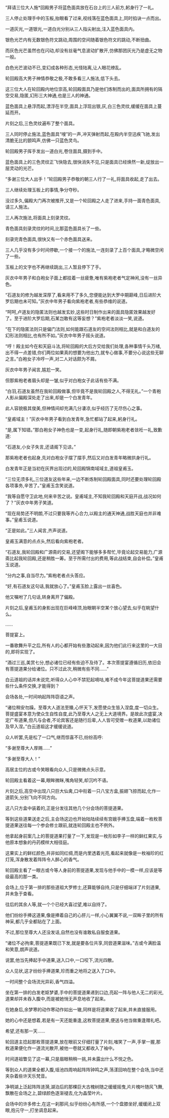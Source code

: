 
“拜请三位大人施*回殿男子将蓝色面具放在石台上的三人前方,躬身行了一礼。

三人停止处理手中的玉板,抬眼看了过来,视线落在蓝色面具上,同时掐诀一点而出。

一道灰光,一道银光,一道白光分别从三人指尖射出,注入蓝色面具内。

银色光芒内有无数银色符文跳动,周围的空间随着银色符文的跳动,不断扭曲。

而灰色光芒虽然也在闪动,却没有丝毫气息波动扩散开,仿佛那团灰光乃是虚无之物一般。

白色光芒波动不已,变幻成各种形态,光怪陆离,让人眼花缭乱。

轮回殿高大男子神情恭敬之极,不敢多看三人施法,低下头去。

这三位大人在轮回殿内地位崇高,轮回殿面具乃是他们炼制而出的,面具所拥有的隔空交易,隐匿,幻形三大神通,也是三人的神通。

蓝色面具上悬浮而起,漂浮在半空,面具上浮现出银,灰,白三色灵纹,缓缓在面具上蔓延而开。

片刻之后,三色灵纹遍布了整个面具。

三人同时停止施法,蓝色面具“嗖”的一声,冲天弹射而起,在殿内半空迅疾飞驰,发出清脆无比的颤鸣声,仿佛一只蓝色灵鸟。

轮回殿男子挥手发出一道白光,卷住面具,摄到手中。

蓝色面具上的三色灵纹正飞快隐去,很快消失不见,只是面具已经焕然一新,绽放出一层灵动的光芒。

“多谢三位大人出手！”轮回殿男子恭敬的朝三人行了一礼,将面具收起,走了出去。

三人继续处理玉板上的事情,争分夺秒。

没过多久,偏殿大门再次被推开,又是一个轮回殿之人走了进来,手持一面青色面具,请三人施法。

三人再次施法,将面具上刻录灵纹。

青色面具刻录灵纹的时间,比那蓝色面具长了一些。

刻录完青色面具,很快又有一个赤色面具送来。

三人几乎没有多少时间停歇,一个接一个的施法,一连刻录了上百个面具,才略微空闲了一些。

玉板上的文字也不再继续跳出,三人暂且停下了手。

灰衣中年男子和白袍女子面上都挂着一丝疲惫,唯有紫袍老者气定神闲,没有一丝异色。

“石道友的修为越发深厚了,看来用不了多久,您便能达到大罗中期巅峰,日后进阶大罗后期也未可知。”灰衣中年男子看向紫袍老者,有些恭维的说道。

“呵呵,卢道友的隐匿法则也越发玄妙,这些时日制作出来的面具隐匿效果越发好了。至于进阶大罗后期,石某岂敢有这等妄想？”紫袍老者淡淡一笑,说道。

“在下的隐匿法则只是偏门法则,如何能跟石道友的空间法则相比,就是和白道友的幻形法则相比,也有所不如。”灰衣中年男子摇头说道。

“哼！殿主如今在和天庭斗法,将轮回殿的大后方交给我们处理,各种事情千头万绪,出不得一点差错,你们两位如果真的想要为他出力,就专心做事,不要分心说这些无聊之言。”白袍女子冷哼一声,对二人对话颇为不屑。

灰衣中年男子闻言,尴尬一笑。

但那紫袍老者眉头却是一皱,似乎对白袍女子此话有些不满。

“白羽,石道友虽然在我轮回殿做事,但毕竟不是我轮回殿之人,不得无礼。”一个青袍人影从偏殿深处走了出来,却是一个白发青年。

此人容貌极其俊美,但神情间却充满几分凄凉,似乎经历了无尽伤心之事。

“皇甫域主！”灰衣中年男子看到白发青年,急忙都站了起来,躬身行礼。

“是,属下知错。”那白袍女子神色也是一变,起身行礼,随即朝紫袍老者敛衽一礼,致歉道:

“石道友,小女子失言,还请阁下见谅。”

那紫袍老者也起身,先对白袍女子摆了摆手,然后又对白发青年略微拱身行礼。

白发青年正是当初在灰界出现过的,轮回殿锦南域域主,道祖皇甫玉。

“三位无须多礼,三位道友这些年来,一边不断炼制轮回殿面具,同时还要处理轮回殿各项事务,辛苦了。”皇甫玉含笑说道。

“我等自愿守卫此地,何来辛苦之说。皇甫域主,不知我轮回殿和天庭开战,战况如何了？”灰衣中年男子笑道。

“现在局势还不明朗,不过只要我等齐心合力,以殿主的通天神通,战胜天庭也并非难事。”皇甫玉说道。

“正是如此。”三人闻言,齐声说道。

皇甫玉满意的点点头,然后看向紫袍老者。

“石道友,我轮回殿和广源斋的交易,还望阁下能够多多帮忙,毕竟论起交易能力,广源斋比起我轮回殿,还是稍胜一筹。至于所需付出的费用,等此战结束,自会补偿。”皇甫玉说道。

“分内之事,自当尽力。”紫袍老者点头答应。

“好,有石道友这句话,我就放心了。”皇甫玉脸上露出一丝喜色。

他又嘱咐了几句话,转身离开了偏殿。

片刻之后,皇甫玉的身影出现在巨峰峰顶,抬眼朝半空某个放心望去,似乎在眺望什么。

……

菩提宴上。

一番歌舞升平之后,所有人的心都开始有些激动起来,因为他们此行来这里的一大目的,即将实现了。

“酒过三巡,美赏七分,想必诸位已经有些迫不及待了。本次菩提宴遵循旧历,依旧会有菩提道果分给诸位。只不过此次,稍微有些不同……”

白云道祖的话并未说完,听得众人心中不禁犯起嘀咕,难不成今年这菩提道果还需要些什么条件交换,才能得到？

会场各处,一时间响起阵阵窃语之声。

“诸位稍安勿躁。至尊大人道法至臻,心怀天下,发愿使众生皆入涅盘,度一切众生。菩提盛宴本意为使众生自性自度,此乃至尊大人之无上大道境界。是故此次盛宴,决定广布道果,但凡与会者,不论宾客还是随行后辈,人人皆可受赠一枚道果,以助诸位及早入涅。”白云道祖这才缓缓说道。

众人听罢,先是松了一口气,继而惊喜不已,纷纷高呼:

“多谢至尊大人厚赐……”

“多谢至尊大人！”

高居主位的古或今笑眼看向众人,只是微微点头示意。

轮回殿主看着这一幕,眼眸微眯,嘴角轻笑,却沉吟不语。

片刻之后,高空中出现八只巨大仙禽,口中衔着一只八宝方盒,振翅飞掠而起,化作一道箭矢,分别飞向不同方向。

这八只方盒中装着的,正是分发往其他几个分会场的菩提道果。

等到这些道果送走之后,主会场这边也开始陆陆续续有宫娥手捧玉盘,端着一枚枚菩提道果送往每一个参会修士跟前,就连轮回殿主也不例外。

他拿起身前案几上的菩提道果打量了一下,发现是一枚形如李子一样的鲜红果实,与他原本想象的丹药模样大相径庭。

这果实上的鲜红颜色,并非如同红绸,而是内里透着光亮,看起来就像是一枚袖珍的红灯笼,浑身散发着阵阵令人醉心的香气。

轮回殿主看了一眼古或今等人身前的菩提道果,发现与他手中的一模一样,应该是等级最高的那一类。

会场上,位于第一排的那些道祖大罗修士,还算能够自持,只是仔细端详了片刻道果,并未急于查看。

往后的其余人等,就一个个已经大喜过望,难以自持了。

他们纷纷手捧这道果,像是捧着自己的心肝儿一样,小心翼翼不说,一双眸子里的所有神采,都几乎全都贴在了上面。

不过,那位至尊大人还没发话,自然也没有谁敢私自服食道果。

“诸位不必拘束,菩提道果既已下发,就是要各位共享,同尝道果滋味。”古或今满脸温和笑意,朗声说道。

说罢,他当先捧起手中道果,送入口中,一口咬下,流光四散。

众人见状,这才纷纷手捧道果,珍而重之地将之送入了口中。

一时间整个会场流光异彩,香气四溢。

坐在第一排的白发老妪梦婆,手中的菩提道果递到口边,亮起一阵与他人无二的彩光,道果却并未吞入腹中,而是被她悄无声息地收了起来。

在她身后,余梦寒的动作寒动作如出一辙,同样是将道果收了起来,并未直接服用。

她的心中还是想着,若是有一天还能重逢,这枚菩提道果,便送与他当做重逢赠礼吧。

希望,还有那一天……

轮回道主捻起那枚菩提道果,放在眼前又仔细打量了片刻,嗤笑了一声,手掌一握,那枚道果便化作一道流光散开,被他一卷就又都收入了袖中。

时间道祖瞥见了这一幕,只是眉眼稍稍一挑,并未露出什么不悦之色。

等到众人的道果全都入腹,瑶池四周响起阵阵钟鸣之声,荡漾回响在整个会场,当中还夹杂着些许天乐梵音。

净明湖上泛起阵阵涟漪,湖泊后的那棵巨大古槐树随之缓缓摇曳,片片槐叶随风飞舞,飘散在会场之上,碧绿颜色逐渐褪去,化为晶莹叶片。

会场中的许多修士,在这一刹那间,似乎纷纷心有所感,一个个盘膝坐好,缓缓闭上双眼,抱元守一,打坐调息起来。